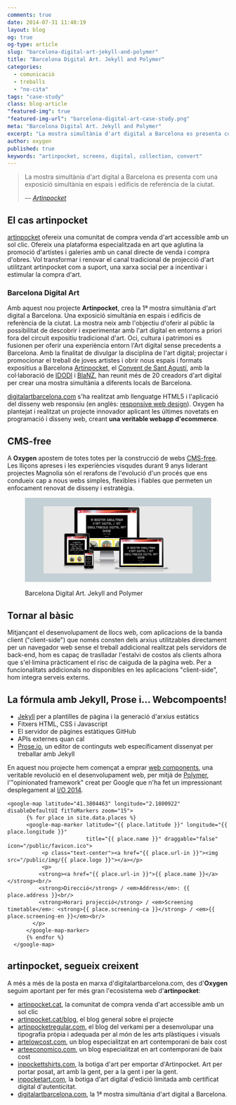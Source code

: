 ```yaml
---
comments: true
date: 2014-07-31 11:48:19
layout: blog
og: true
og-type: article
slug: "barcelona-digital-art-jekyll-and-polymer"
title: "Barcelona Digital Art. Jekyll and Polymer"
categories: 
  - comunicació
  - treballs
  - "no-cita"
tags: "case-study" 
class: blog-article
"featured-img": true
"featured-img-url": "barcelona-digital-art-case-study.png"
meta: "Barcelona Digital Art. Jekyll and Polymer"
excerpt: "La mostra simultània d'art digital a Barcelona es presenta com una exposició simultània en espais i edificis de referència de la ciutat"
author: oxygen
published: true
keywords: "artinpocket, screens, digital, collection, convert"
---
```



>La mostra simultània d'art digital a Barcelona es presenta com una exposició simultània en espais i edificis de referència de la ciutat.<footer>&mdash; <cite><a href="{{ page.url }}" title="{{ page.title }}">Artinpocket</a></cite></footer>

## El cas artinpocket

[artinpocket](/artipocket-la-comunitat-de-compra-venda-d-art-accessible-amb-un-sol-clic/ "Artinpocket, la comunitat de compra venda d'art accessible amb un sol clic") ofereix una comunitat de compra venda d'art accessible amb un sol clic. Ofereix una plataforma especialitzada en art que aglutina la promoció d'artistes i galeries amb un canal directe de venda i compra d'obres. Vol transformar i renovar el canal tradicional de projecció d'art utilitzant artinpocket com a suport, una xarxa social per a incentivar i estimular la compra d'art.

### Barcelona Digital Art

Amb aquest nou projecte **Artinpocket**, crea la 1ª mostra simultània d'art digital a Barcelona. Una exposició simultània en espais i edificis de referència de la ciutat. La mostra neix amb l'objectiu d'oferir al públic la possibilitat de descobrir i experimentar amb l'art digital en entorns a priori fora del circuit expositiu tradicional d'art. Oci, cultura i patrimoni es fusionen per oferir una experiència entorn l'Art digital sense precedents a Barcelona. Amb la finalitat de divulgar la disciplina de l'art digital; projectar i promocionar el treball de joves artistes i obrir nous espais i formats expositius a Barcelona [Artinpocket](http://www.artinpocket.cat/), el [Convent de Sant Agustí](http://www.digitalartbarcelona.com/patrocinadors/2014/07/24/convent-sant-agusti/), amb la col·laboració de [IDODI](http://www.digitalartbarcelona.com/patrocinadors/2014/07/26/idodi/) i [BlaNZ](http://www.digitalartbarcelona.com/patrocinadors/2014/07/25/blanz/), han reunit més de 20 creadors d'art digital per crear una mostra simultània a diferents locals de Barcelona.

[digitalartbarcelona.com](http://www.digitalartbarcelona.com/ "Barcelona Digital Art &middot; 1st simultaneous digital art show in Barcelona") s'ha realitzat amb llenguatge HTML5 i l'aplicació del disseny web responsiu (en anglès: [responsive web design](http://en.wikipedia.org/wiki/Responsive_web_design "Responsive web desgin - Wikipedia the free encyclopedia")). Oxygen ha plantejat i realitzat un projecte innovador aplicant les últimes novetats en programació i disseny web, creant **una veritable webapp d'ecommerce**.

## CMS-free

A **Oxygen** apostem de totes totes per la construcció de webs [CMS-free](/oxygen-un-web-cms-free). Les lliçons apreses i les experiències visqudes durant 9 anys liderant projectes Magnolia són el rerafons de l'evolució d'un procés que ens condueix cap a nous webs simples, flexibles i fiables que permeten un enfocament renovat de disseny i estratègia.

<figure class="hidden-xs hidden-sm ox_animate_when_almost_visible ox_right-to-left"><img src="/assets/img/barcelona-digital-art-full-width-snapshot.png" /><figcaption><p>Barcelona Digital Art. Jekyll and Polymer</p></figcaption></figure>

## Tornar al bàsic

Mitjançant el desenvolupament de llocs web, com aplicacions de la banda client ("client-side") que només consten dels arxius utilitzables directament per un navegador web sense el treball addicional realitzat pels servidors de back-end, hom es capaç de traslladar l'estalvi de costos als clients alhora que s'el·limina pràcticament el risc de caiguda de la pàgina web. Per a funcionalitats addicionals no disponibles en les aplicacions "client-side", hom integra serveis externs.

## La fórmula amb Jekyll, Prose i... Webcompoents!

- [Jekyll](http://jekyllrb.com/ "Jekyll &bull; Simple, blog-aware, static sites") per a plantilles de pàgina i la generació d'arxius estàtics
- Fitxers HTML, CSS i Javascript
- El servidor de pàgines estàtiques GitHub
- APIs externes quan cal
- [Prose.io](http://prose.io/ "Prose &middot; A Content Editor for GitHub"), un editor de continguts web específicament dissenyat per treballar amb Jekyll

En aquest nou projecte hem començat a emprar [web components](http://webcomponents.org/ "WebComponents.org"), una veritable revolució en el desenvolupament web, per mitjà de [Polymer](http://www.polymer-project.org/ "Welcome - Polymer"), l'"opinionated framework" creat per Google que n'ha fet un impressionant desplegament al [I/O 2014](https://www.google.com/events/io/schedule/session/de22e147-07b6-e311-8491-00155d5066d7).


<pre><code>&#60;google-map latitude&#61;&#34;41.3804463&#34; longitude&#61;&#34;2.1800922&#34; disableDefaultUI fitToMarkers zoom&#61;&#34;15&#34;&#62;
      &#123;% for place in site.data.places %&#125;
      &#60;google-map-marker latitude&#61;&#34;&#123;&#123; place.latitude &#125;&#125;&#34; longitude&#61;&#34;&#123;&#123; place.longitude &#125;&#125;&#34;
                         title&#61;&#34;&#123;&#123; place.name &#125;&#125;&#34; draggable&#61;&#34;false&#34; icon&#61;&#34;/public&#47;favicon.ico&#34;&#62;
           &#60;p class&#61;&#34;text-center&#34;&#62;&#60;a href&#61;&#34;&#123;&#123; place.url-in &#125;&#125;&#34;&#62;&#60;img src&#61;&#34;&#47;public&#47;img&#47;&#123;&#123; place.logo &#125;&#125;&#34;&#62;&#60;&#47;a&#62;&#60;&#47;p&#62;
           &#60;p&#62;
	      &#60;strong&#62;&#60;a href&#61;&#34;&#123;&#123; place.url-in &#125;&#125;&#34;&#62;&#123;&#123; place.name &#125;&#125;&#60;&#47;a&#62;&#60;&#47;strong&#62;&#60;br&#47;&#62;
	      &#60;strong&#62;Direcció&#60;&#47;strong&#62; &#47; &#60;em&#62;Address&#60;&#47;em&#62;: &#123;&#123; place.address &#125;&#125;&#60;br&#47;&#62;
	      &#60;strong&#62;Horari projecció&#60;&#47;strong&#62; &#47; &#60;em&#62;Screening timetable&#60;&#47;em&#62;: &#60;strong&#62;&#123;&#123; place.screening-ca &#125;&#125;&#60;&#47;strong&#62; &#47; &#60;em&#62;&#123;&#123; place.screening-en &#125;&#125;&#60;&#47;em&#62;&#60;br&#47;&#62;
	    &#60;&#47;p&#62;
      &#60;&#47;google-map-marker&#62;
      &#123;% endfor %&#125;
  &#60;&#47;google-map&#62;</code></pre> 

## artinpocket, segueix creixent

A més a més de la posta en marxa d'digitalartbarcelona.com, des d'**Oxygen** seguim aportant per fer més gran l'ecosistema web d'**artinpocket**:

- [artinpocket.cat](http://www.artinpocket.cat/), la comunitat de compra venda d'art accessible amb un sol clic
- [artinpocket.cat/blog](http://www.artinpocket.cat/blog/), el blog general sobre el projecte
- [artinpocketregular.com](http://www.artinpocketregular.com/), el blog del verkami per a desenvolupar una tipografia pròpia i adequada per al món de les arts plàstiques i visuals
- [artelowcost.com](http://www.artelowcost.com/), un blog especialitzat en art contemporani de baix cost
- [arteeconomico.com](http://www.arteeconomico.com/), un blog especialitzat en art contemporani de baix cost
- [inpockettshirts.com](http://www.inpockettshirts.com/), la botiga d'art per emportar d'Artinpocket. Art per portar posat, art amb la gent, per a la gent i per la gent.
- [inpocketart.com](http://www.inpocketart.com/), la botiga d'art digital d'edició limitada amb certificat digital d'autenticitat.
- [digitalartbarcelona.com](http://www.digitalartbarcelona.com/), la 1ª mostra simultània d'art digital a Barcelona.